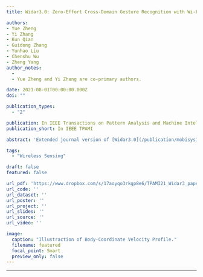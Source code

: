 ```yaml
---
title: Widar3.0: Zero-Effort Cross-Domain Gesture Recognition with Wi-Fi

authors:
- Yue Zheng
- Yi Zhang
- Kun Qian
- Guidong Zhang
- Yunhao Liu
- Chenshu Wu
- Zheng Yang
author_notes:
  - 
  - Yue Zheng and Yi Zhang are co-primary authors.

date: 2021-08-01T00:00:00.000Z
doi: ""

publication_types:
  - "2"

publication: In IEEE Transactions on Pattern Analysis and Machine Intelligence
publication_short: In IEEE TPAMI

abstract: 'Extended journal version of [Widar3.0](/publication/mobisys19widar3/).'

tags:
  - "Wireless Sensing"

draft: false
featured: false

url_pdf: 'https://www.dropbox.com/s/17aoyqo3rkgp8e6/TPAMI21_Widar3_paper.pdf?dl=0'
url_code: ''
url_dataset: ''
url_poster: ''
url_project: ''
url_slides: ''
url_source: ''
url_video: ''

image:
  caption: "Illustraction of Body-Coordinate Velocity Profile."
  filename: featured
  focal_point: Smart
  preview_only: false
---
```

---
